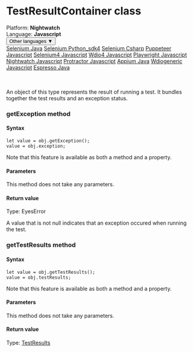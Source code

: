# TestResultContainer class
<div class='platform-bar-container-div'><div class='platform-bar-div'>Platform:  <b> Nightwatch</b>
</div><div class='platform-bar-div'>Language: <b>Javascript</b></div><div class='dropdown-button-container-div'><button class='sdk-language-dropdown-button'>Other languages ▼</button><div class='dropdown-content'>
<a href='../../selenium/java/testresultcontainer'>Selenium Java</a>
<a href='../../selenium/python_sdk4/testresultcontainer'>Selenium Python_sdk4</a>
<a href='../../selenium/csharp/testresultcontainer'>Selenium Csharp</a>
<a href='../../puppeteer/javascript/testresultcontainer'>Puppeteer Javascript</a>
<a href='../../selenium4/javascript/testresultcontainer'>Selenium4 Javascript</a>
<a href='../../wdio4/javascript/testresultcontainer'>Wdio4 Javascript</a>
<a href='../../playwright/javascript/testresultcontainer'>Playwright Javascript</a>
<a href='../../nightwatch/javascript/testresultcontainer'>Nightwatch Javascript</a>
<a href='../../protractor/javascript/testresultcontainer'>Protractor Javascript</a>
<a href='../../appium/java/testresultcontainer'>Appium Java</a>
<a href='../../wdiogeneric/javascript/testresultcontainer'>Wdiogeneric Javascript</a>
<a href='../../espresso/java/testresultcontainer'>Espresso Java</a>
</div></div><br /><br /></div>




An object of this type represents the result of running a test. It bundles together the test results and an exception status.


### getException method
#### Syntax


    let value = obj.getException();
    value = obj.exception;
    

Note that this feature is available as both a method and a property.

#### Parameters

This method does not take any parameters.

#### Return value

Type:  EyesError

A value that is not null indicates that an exception occured when running the test.

### getTestResults method
#### Syntax


    let value = obj.getTestResults();
    value = obj.testResults;
    

Note that this feature is available as both a method and a property.

#### Parameters

This method does not take any parameters.

#### Return value

Type:  [TestResults](./testresults)
